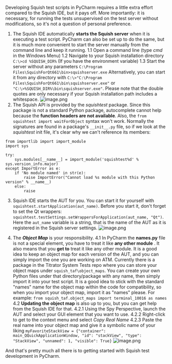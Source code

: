 Developing Squish test scripts in PyCharm requires a little extra effort compared to the Squish IDE, but it pays off. More importantly: it is necessary, for running the tests unsupervised on the test server without modifications, so it's not a question of personal preference.

1. The Squish IDE automatically **starts the Squish server** when it is executing a test script. PyCharm can also be set up to do the same, but it is much more convenient to start the server manually from the command line and keep it running.
1.1 Open a command line (type *cmd* in the Windows Menu)
1.2 Navigate to your Squish installation directory
`C:\>cd %SQUISH_DIR%`  (If you have the environment variable)
1.3 Start the server without any parameters
`C:\Program Files\SquishForQt661\bin>squishserver.exe`
Alternatively, you can start it from any directory with `C:\>"C:\Program Files\SquishForQt661\bin\squishserver.exe"` or `"C:\>%SQUISH_DIR%\bin\squishserver.exe"`. Please note that the double quotes are only necessary if your Squish installation path includes a whitespace.
![image.png](/.attachments/image-6aa8f4fc-72c9-4645-87ae-4528826712ee.png)
2. The Squish API is provided by the _squishtest_ package. Since this package is not a standard Python package, autocomplete cannot help because the **function headers are not available**. 
Also, the `from squishtest import waitForObject` syntax won't work. Normally the signatures are found in a package's `__init__.py` file, so if we look at the _squishtest_ init file, it's clear why we can't reference its members:
```
from importlib import import_module
import sys

try:
    sys.modules[__name__] = import_module('squishtest%d' % sys.version_info.major)
except ImportError as e:
    if 'No module named' in str(e):
        raise ImportError("Cannot load %s module with this Python version" % __name__)
    else:
        raise
```

3. Squish IDE starts the AUT for you. You can start it for yourself with `squishtest.startApplication(aut_name)`. Before you start it, don't forget to set the Qt wrappers: `squishtest.testSettings.setWrappersForApplication(aut_name, "Qt")`. 
Here the `aut_name` variable is a string, that is the name of the AUT as it is registered in the Squish server settings.
![image.png](/.attachments/image-d110a724-5f11-446c-996a-42c058de3981.png)

4. The **_Object Map_** is your responsibility. 
4.1 In PyCharm the **names.py** file is not a special element, you have to treat it like **any other module** . It also means that you **get to** treat it like any other module. 
It is a good idea to keep an object map for each version of the AUT, and you can simply import the one you are working on ATM. Currently there is a package in the Titrator System Tests repo where you can store your object maps under `squish_taf\object_maps`. You can create your own Python files under that directory/package with any name, then simply import it into your test script. It is a good idea to stick with the standard "names" name for the object map within the code for compatibility, so when you import your object map, import it as "names" please. For example: `from squish_taf.object_maps import terminal_10016 as names`
4.2 **Updating the object map** is also up to you, but you can get help from the Squish IDE for that. 
4.2.1 Using the Spy Perspective, launch the AUT and select your GUI element that you want to use. 
4.2.2 Right-click to get to the context menu and select _Copy Real Name_
4.2.3 Paste the real name into your object map and give it a symbolic name of your liking
`myFavoriteStackView = {"container": main_QQuickApplicationWindow, "id": "stackView", "type": "StackView", "unnamed": 1, "visible": True}`
![image.png](/.attachments/image-e5346c86-5f3f-402b-996a-270cb52fe2d9.png)

And that's pretty much all there is to getting started with Squish test development in PyCharm.

